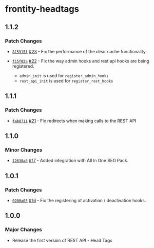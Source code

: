 # frontity-headtags

## 1.1.2

### Patch Changes

- [`8159151`](https://github.com/frontity/wp-plugins/commit/81591510a74fc053999e78ea9fd690d50f760bde) [#23](https://github.com/frontity/wp-plugins/pull/23) - Fix the performance of the clear cache functionality.

* [`f15f02a`](https://github.com/frontity/wp-plugins/commit/f15f02a2f0163547ab120b918455df1ff73eb2d7) [#22](https://github.com/frontity/wp-plugins/pull/22) - Fix the way admin hooks and rest api hooks are being registered.

  - `admin_init` is used for `register_admin_hooks`
  - `rest_api_init` is used for `register_rest_hooks`

## 1.1.1

### Patch Changes

- [`fab8711`](https://github.com/frontity/wp-plugins/commit/fab87113b088c8d37426bce58ad997a135a33c56) [#21](https://github.com/frontity/wp-plugins/pull/21) - Fix redirects when making calls to the REST API

## 1.1.0

### Minor Changes

- [`12638a8`](https://github.com/frontity/wp-plugins/commit/12638a86dab060a3ec5a948b83dd5ea912ae413f) [#17](https://github.com/frontity/wp-plugins/pull/17) - Added integration with All In One SEO Pack.

## 1.0.1

### Patch Changes

- [`0200a05`](https://github.com/frontity/wp-plugins/commit/0200a05ddb59d577d69eef54e7632e38a91b2eba) [#16](https://github.com/frontity/wp-plugins/pull/16) - Fix the registering of activation / deactivation hooks.

## 1.0.0

### Major Changes

- Release the first version of REST API - Head Tags
